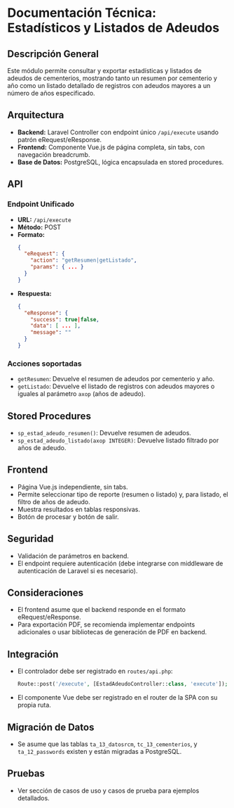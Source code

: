 # Documentación Técnica: Estadísticos y Listados de Adeudos

## Descripción General
Este módulo permite consultar y exportar estadísticas y listados de adeudos de cementerios, mostrando tanto un resumen por cementerio y año como un listado detallado de registros con adeudos mayores a un número de años especificado.

## Arquitectura
- **Backend:** Laravel Controller con endpoint único `/api/execute` usando patrón eRequest/eResponse.
- **Frontend:** Componente Vue.js de página completa, sin tabs, con navegación breadcrumb.
- **Base de Datos:** PostgreSQL, lógica encapsulada en stored procedures.

## API
### Endpoint Unificado
- **URL:** `/api/execute`
- **Método:** POST
- **Formato:**
  ```json
  {
    "eRequest": {
      "action": "getResumen|getListado",
      "params": { ... }
    }
  }
  ```
- **Respuesta:**
  ```json
  {
    "eResponse": {
      "success": true|false,
      "data": [ ... ],
      "message": ""
    }
  }
  ```

### Acciones soportadas
- `getResumen`: Devuelve el resumen de adeudos por cementerio y año.
- `getListado`: Devuelve el listado de registros con adeudos mayores o iguales al parámetro `axop` (años de adeudo).

## Stored Procedures
- `sp_estad_adeudo_resumen()`: Devuelve resumen de adeudos.
- `sp_estad_adeudo_listado(axop INTEGER)`: Devuelve listado filtrado por años de adeudo.

## Frontend
- Página Vue.js independiente, sin tabs.
- Permite seleccionar tipo de reporte (resumen o listado) y, para listado, el filtro de años de adeudo.
- Muestra resultados en tablas responsivas.
- Botón de procesar y botón de salir.

## Seguridad
- Validación de parámetros en backend.
- El endpoint requiere autenticación (debe integrarse con middleware de autenticación de Laravel si es necesario).

## Consideraciones
- El frontend asume que el backend responde en el formato eRequest/eResponse.
- Para exportación PDF, se recomienda implementar endpoints adicionales o usar bibliotecas de generación de PDF en backend.

## Integración
- El controlador debe ser registrado en `routes/api.php`:
  ```php
  Route::post('/execute', [EstadAdeudoController::class, 'execute']);
  ```
- El componente Vue debe ser registrado en el router de la SPA con su propia ruta.

## Migración de Datos
- Se asume que las tablas `ta_13_datosrcm`, `tc_13_cementerios`, y `ta_12_passwords` existen y están migradas a PostgreSQL.

## Pruebas
- Ver sección de casos de uso y casos de prueba para ejemplos detallados.

